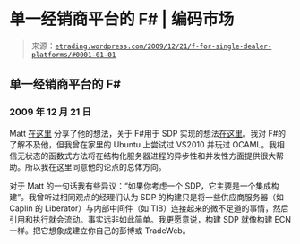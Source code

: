 <!--yml

分类：未分类

日期：2024 年 05 月 12 日 19:37:54

-->

# 单一经销商平台的 F# | 编码市场

> 来源：[`etrading.wordpress.com/2009/12/21/f-for-single-dealer-platforms/#0001-01-01`](https://etrading.wordpress.com/2009/12/21/f-for-single-dealer-platforms/#0001-01-01)

## 单一经销商平台的 F#

### 2009 年 12 月 21 日

Matt [在这里](http://mdavey.wordpress.com/2009/12/21/thoughts-on-f-within-a-single-dealer-platform-sdp/) 分享了他的想法，关于 F#用于 SDP 实现的想法[在这里](http://mdavey.wordpress.com/2009/12/21/thoughts-on-f-within-a-single-dealer-platform-sdp/)。我对 F#的了解不及他，但我曾在家里的 Ubuntu 上尝试过 VS2010 并玩过 OCAML。我相信无状态的函数式方法将在结构化服务器进程的异步性和并发性方面提供很大帮助。所以我在这里同意他的论点的总体方向。

对于 Matt 的一句话我有些异议：“如果你考虑一个 SDP，它主要是一个集成构建”。我曾听过相同观点的经理们认为 SDP 的构建只是将一些供应商服务器（如 Caplin 的 Liberator）与内部中间件（如 TIB）连接起来的微不足道的事情，然后引用和执行就会流动。事实远非如此简单。我更愿意说，构建 SDP 就像构建 ECN 一样。把它想象成建立你自己的彭博或 TradeWeb。
